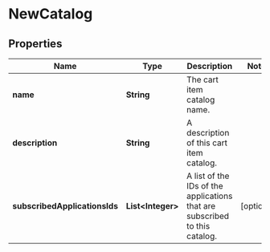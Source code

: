 

# NewCatalog


## Properties

Name | Type | Description | Notes
------------ | ------------- | ------------- | -------------
**name** | **String** | The cart item catalog name. | 
**description** | **String** | A description of this cart item catalog. | 
**subscribedApplicationsIds** | **List&lt;Integer&gt;** | A list of the IDs of the applications that are subscribed to this catalog. |  [optional]



